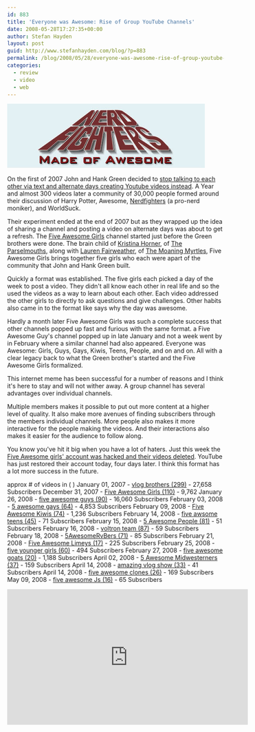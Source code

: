 ```yaml
---
id: 883
title: 'Everyone was Awesome: Rise of Group YouTube Channels'
date: 2008-05-28T17:27:35+00:00
author: Stefan Hayden
layout: post
guid: http://www.stefanhayden.com/blog/?p=883
permalink: /blog/2008/05/28/everyone-was-awesome-rise-of-group-youtube-channels/
categories:
  - review
  - video
  - web
---
```

<img src="/wp-content/nerdfighters.jpg" alt="" />

On the first of 2007 John and Hank Green decided to <a href="https://www.youtube.com/user/vlogbrothers">stop talking to each other via text and alternate days creating Youtube videos instead</a>. A Year and almost 300 videos later a community of 30,000 people formed around their discussion of Harry Potter, Awesome, <a href="http://nerdfighters.ning.com">Nerdfighters</a> (a pro-nerd moniker), and WorldSuck.

Their experiment ended at the end of 2007 but as they wrapped up the idea of sharing a channel and posting a video on alternate days was about to get a refresh. The <a href="https://www.youtube.com/user/fiveawesomegirls">Five Awesome Girls</a> channel started just before the Green brothers were done. The brain child of <a href="http://youtube.com/user/italktosnakes">Kristina Horner</a>, of <a href="http://www.myspace.com/theparselmouths">The Parselmouths</a>, along with <a href="http://youtube.com/user/devilishlypure">Lauren Fairweather</a>, of <a href="http://www.myspace.com/themoaningmyrtles">The Moaning Myrtles</a>, Five Awesome Girls brings together five girls who each were apart of the community that John and Hank Green built.

Quickly a format was established. The five girls each picked a day of the week to post a video. They didn't all know each other in real life and so the used the videos as a way to learn about each other. Each video addressed the other girls to directly to ask questions and give challenges. Other habits also came in to the format like says why the day was awesome.

Hardly a month later Five Awesome Girls was such a complete success that other channels popped up fast and furious with the same format. a Five Awesome Guy's channel popped up in late January and not a week went by in February where a similar channel had also appeared. Everyone was Awesome: Girls, Guys, Gays, Kiwis, Teens, People, and on and on. All with a clear legacy back to what the Green brother's started and the Five Awesome Girls formalized.

This internet meme has been successful for a number of reasons and I think it's here to stay and will not wither away. A group channel has several advantages over individual channels.

Multiple members makes it possible to put out more content at a higher level of quality. It also make more avenues of finding subscribers through the members individual channels. More people also makes it more interactive for the people making the videos. And their interactions also makes it easier for the audience to follow along.

You know you've hit it big when you have a lot of haters. Just this week the <a href="http://youtube.com/watch?v=A-T9IpsEyIs">Five Awesome girls' account was hacked and their videos deleted</a>. YouTube has just restored their account today, four days later. I think this format has a lot more success in the future.

approx # of videos in ( )
January 01, 2007 - <a href="https://www.youtube.com/user/vlogbrothers">vlog brothers (299)</a> - 27,658 Subscribers
December 31, 2007 - <a href="http://youtube.com/user/fiveawesomegirls">Five Awesome Girls (110)</a> - 9,762
January 26, 2008 - <a href="https://www.youtube.com/user/fiveawesomeguys">five awesome guys (90)</a> - 16,060 Subscribers
February 03, 2008 - <a href="https://www.youtube.com/user/5awesomegays">5 awesome gays (64)</a> - 4,853 Subscribers
February 09, 2008 - <a href="https://www.youtube.com/user/FiveAwesomeKiwis">Five Awesome Kiwis (74)</a> - 1,236 Subscribers
February 14, 2008 - <a href="https://www.youtube.com/user/fiveawsometeens">five awsome teens (45)</a> - 71 Subscribers
February 15, 2008 - <a href="https://www.youtube.com/user/5AwesomePeople">5 Awesome People (81)</a> - 51 Subscribers
February 16, 2008 - <a href="https://www.youtube.com/user/voltronteam">voltron team (87)</a> - 59 Subscribers
February 18, 2008 - <a href="https://www.youtube.com/user/5AwesomeRvBers">5AwesomeRvBers (71)</a> - 85 Subscribers
February 21, 2008 -  <a href="https://www.youtube.com/user/FiveAwesomeLimeys">Five Awesome Limeys (17)</a> - 225 Subscribers
February 25, 2008 - <a href="https://www.youtube.com/user/fiveyoungergirls">five younger girls (60)</a> - 494 Subscribers
February 27, 2008 - <a href="https://www.youtube.com/user/fiveawesomegoats">five awesome goats (20)</a> - 1,188 Subscribers
April 02, 2008 - <a href="https://www.youtube.com/user/5awesomeMWs">5 Awesome Midwesterners (37)</a> - 159 Subscribers
April 14, 2008 - <a href="https://www.youtube.com/user/amazingvlogshow">amazing vlog show (33)</a> - 41 Subscribers
April 14, 2008 - <a href="https://www.youtube.com/user/fiveawesomeclones">five awesome clones (26)</a> - 169 Subscribers
May 09, 2008 - <a href="https://www.youtube.com/user/fiveawesomeJs">five awesome Js (16)</a> - 65 Subscribers

<iframe width="560" height="315" src="https://www.youtube.com/embed/kb2RaDBOrSY&hl=en" title="YouTube video player" frameborder="0" allow="accelerometer; autoplay; clipboard-write; encrypted-media; gyroscope; picture-in-picture" allowfullscreen></iframe>